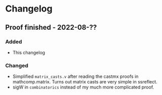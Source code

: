 # Changelog

## Proof finished - 2022-08-??
### Added
- This changelog

### Changed
- Simplified `matrix_casts.v` after reading the castmx proofs in mathcomp.matrix. Turns out matrix casts are very simple in ssreflect.
- sigW in `combinatorics` instead of my much more complicated proof.
